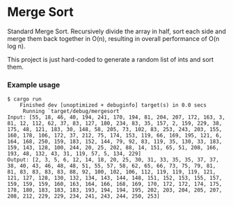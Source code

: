 # Merge Sort

Standard Merge Sort. Recursively divide the array in half, sort each side and merge them back together in O(n), resulting in overall performance of O(n log n).

This project is just hard-coded to generate a random list of ints and sort them.

### Example usage

```
$ cargo run
    Finished dev [unoptimized + debuginfo] target(s) in 0.0 secs
     Running `target/debug/mergesort`
Input: [55, 18, 46, 40, 194, 241, 170, 194, 81, 204, 207, 172, 163, 3, 81, 12, 112, 62, 37, 83, 127, 180, 234, 83, 35, 157, 2, 159, 229, 38, 175, 48, 121, 183, 30, 148, 58, 205, 73, 102, 83, 253, 243, 203, 155, 160, 178, 106, 172, 37, 212, 75, 174, 153, 119, 66, 169, 195, 121, 6, 164, 168, 250, 159, 183, 152, 144, 79, 92, 83, 119, 35, 130, 33, 183, 159, 143, 128, 100, 244, 20, 25, 202, 88, 14, 151, 65, 51, 208, 166, 193, 48, 132, 43, 31, 119, 57, 5, 134, 229]
Output: [2, 3, 5, 6, 12, 14, 18, 20, 25, 30, 31, 33, 35, 35, 37, 37, 38, 40, 43, 46, 48, 48, 51, 55, 57, 58, 62, 65, 66, 73, 75, 79, 81, 81, 83, 83, 83, 83, 88, 92, 100, 102, 106, 112, 119, 119, 119, 121, 121, 127, 128, 130, 132, 134, 143, 144, 148, 151, 152, 153, 155, 157, 159, 159, 159, 160, 163, 164, 166, 168, 169, 170, 172, 172, 174, 175, 178, 180, 183, 183, 183, 193, 194, 194, 195, 202, 203, 204, 205, 207, 208, 212, 229, 229, 234, 241, 243, 244, 250, 253]
```
